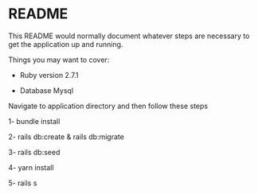 # README

This README would normally document whatever steps are necessary to get the
application up and running.

Things you may want to cover:

* Ruby version 2.7.1

* Database Mysql

Navigate to application directory and then follow these steps


1- bundle install

2- rails db:create & rails db:migrate

3- rails db:seed 

4- yarn install

5- rails s
